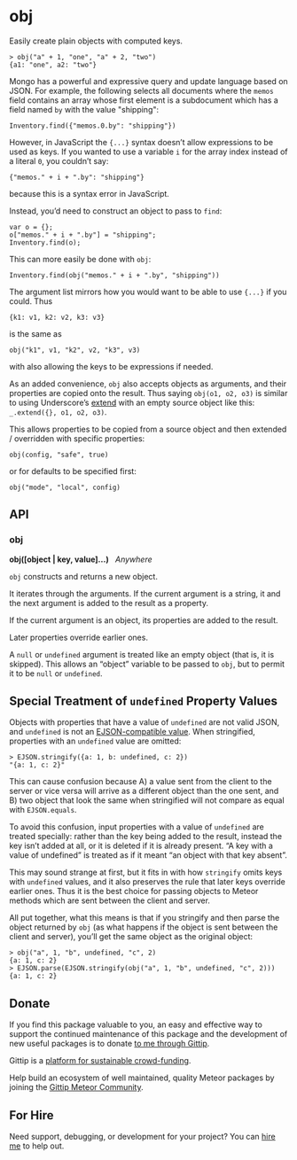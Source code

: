 # obj

Easily create plain objects with computed keys.

```
> obj("a" + 1, "one", "a" + 2, "two")
{a1: "one", a2: "two"}
```

Mongo has a powerful and expressive query and update language based on
JSON.  For example, the following selects all documents where the
`memos` field contains an array whose first element is a subdocument
which has a field named `by` with the value "shipping":

```
Inventory.find({"memos.0.by": "shipping"})
```

However, in JavaScript the `{...}` syntax doesn’t allow expressions to
be used as keys.  If you wanted to use a variable `i` for the array
index instead of a literal `0`, you couldn’t say:

```
{"memos." + i + ".by": "shipping"}
```

because this is a syntax error in JavaScript.

Instead, you’d need to construct an object to pass to `find`:

```
var o = {};
o["memos." + i + ".by"] = "shipping";
Inventory.find(o);
```

This can more easily be done with `obj`:

```
Inventory.find(obj("memos." + i + ".by", "shipping"))
```

The argument list mirrors how you would want to be able to use `{...}`
if you could.  Thus

```
{k1: v1, k2: v2, k3: v3}
```

is the same as

```
obj("k1", v1, "k2", v2, "k3", v3)
```

with also allowing the keys to be expressions if needed.

As an added convenience, `obj` also accepts objects as arguments, and
their properties are copied onto the result.  Thus saying
`obj(o1, o2, o3)` is similar to using Underscore’s
[extend](http://underscorejs.org/#extend) with an empty source object
like this: `_.extend({}, o1, o2, o3)`.

This allows properties to be copied from a source object and then
extended / overridden with specific properties:

```
obj(config, "safe", true)
```

or for defaults to be specified first:

```
obj("mode", "local", config)
```


## API

### obj

**obj([object | key, value]...)** &nbsp; *Anywhere*

`obj` constructs and returns a new object.

It iterates through the arguments.  If the current argument is a
string, it and the next argument is added to the result as a property.

If the current argument is an object, its properties are added to the
result.

Later properties override earlier ones.

A `null` or `undefined` argument is treated like an empty object (that
is, it is skipped).  This allows an “object” variable to be passed to
`obj`, but to permit it to be `null` or `undefined`.


## Special Treatment of `undefined` Property Values

Objects with properties that have a value of `undefined` are not valid
JSON, and `undefined` is not an [EJSON-compatible
value](http://docs.meteor.com/#ejson).  When stringified, properties
with an `undefined` value are omitted:

```
> EJSON.stringify({a: 1, b: undefined, c: 2})
"{a: 1, c: 2}"
```

This can cause confusion because A) a value sent from the client to
the server or vice versa will arrive as a different object than the
one sent, and B) two object that look the same when stringified will
not compare as equal with `EJSON.equals`.

To avoid this confusion, input properties with a value of `undefined`
are treated specially: rather than the key being added to the result,
instead the key isn’t added at all, or it is deleted if it is already
present.  “A key with a value of undefined” is treated as if it meant
“an object with that key absent”.

This may sound strange at first, but it fits in with how `stringify`
omits keys with `undefined` values, and it also preserves the rule
that later keys override earlier ones.  Thus it is the best choice for
passing objects to Meteor methods which are sent between the client
and server.

All put together, what this means is that if you stringify and then
parse the object returned by `obj` (as what happens if the object is
sent between the client and server), you’ll get the same object
as the original object:

```
> obj("a", 1, "b", undefined, "c", 2)
{a: 1, c: 2}
> EJSON.parse(EJSON.stringify(obj("a", 1, "b", undefined, "c", 2)))
{a: 1, c: 2}
```


## Donate

If you find this package valuable to you, an easy and effective way to
support the continued maintenance of this package and the development
of new useful packages is to donate
[to me through Gittip](https://www.gittip.com/awwx/).

Gittip is a [platform for sustainable
crowd-funding](https://www.gittip.com/about/faq.html).

Help build an ecosystem of well maintained, quality Meteor packages by
joining the
[Gittip Meteor Community](https://www.gittip.com/for/meteor/).


## For Hire

Need support, debugging, or development for your project?  You can
[hire me](http://awwx.ws/hire-me) to help out.
